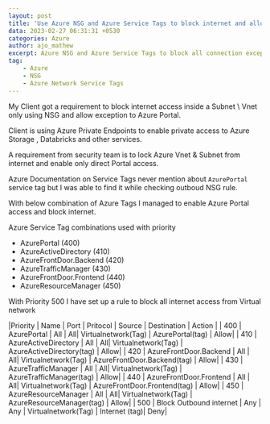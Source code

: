 ```yaml
---
layout: post
title: 'Use Azure NSG and Azure Service Tags to block internet and allow to Azure Portal'
data: 2023-02-27 06:31:31 +0530
categories: Azure
author: ajo_mathew
excerpt: Azure NSG and Azure Service Tags to block all connection except to Azure Portal, this is an undocumented feature available with Azure
tag:
    - Azure
    - NSG
    - Azure Network Service Tags
---
```


My Client got a requirement to block internet access inside a Subnet \ Vnet only using NSG and allow exception to Azure Portal.

Client is using Azure Private Endpoints to enable private access to Azure Storage , Databricks and other services.

A requirement from security team is to lock Azure Vnet & Subnet from internet and enable only direct Portal access.

Azure Documentation on Service Tags never mention about `AzurePortal` service tag but I was able to find it while checking outboud NSG rule.

With below combination of Azure Tags I managed to enable Azure Portal access and block internet.

Azure Service Tag combinations used with priority

 * AzurePortal (400)
 * AzureActiveDirectory (410)
 * AzureFrontDoor.Backend (420)
 * AzureTrafficManager (430)
 * AzureFrontDoor.Frontend (440)
 * AzureResourceManager (450)
 
With Priority 500 I have set up a rule to block all internet access from Virtual network

|Priority | Name | Port | Pritocol | Source | Destination | Action |
| 400 | AzurePortal | All | All| Virtualnetwork(Tag) | AzurePortal(tag) | Allow|
| 410 | AzureActiveDirectory | All | All| Virtualnetwork(Tag) | AzureActiveDirectory(tag) | Allow|
| 420 | AzureFrontDoor.Backend | All | All| Virtualnetwork(Tag) | AzureFrontDoor.Backend(tag) | Allow|
| 430 | AzureTrafficManager | All | All| Virtualnetwork(Tag) | AzureTrafficManager(tag) | Allow|
| 440 | AzureFrontDoor.Frontend | All | All| Virtualnetwork(Tag) | AzureFrontDoor.Frontend(tag) | Allow|
| 450 | AzureResourceManager | All | All| Virtualnetwork(Tag) | AzureResourceManager(tag) | Allow|
| 500 | Block Outbound internet | Any | Any | Virtualnetwork(Tag) | Internet (tag)| Deny|
